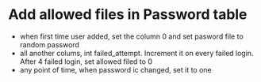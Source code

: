 

# Add allowed files in Password table
- when first time user added, set the column 0 and set pasword file to random password
- all another colums, int failed_attempt. Increment it on every failed login. After 4 failed login, set allowed filed to 0
- any point of time, when password ic changed, set it to one